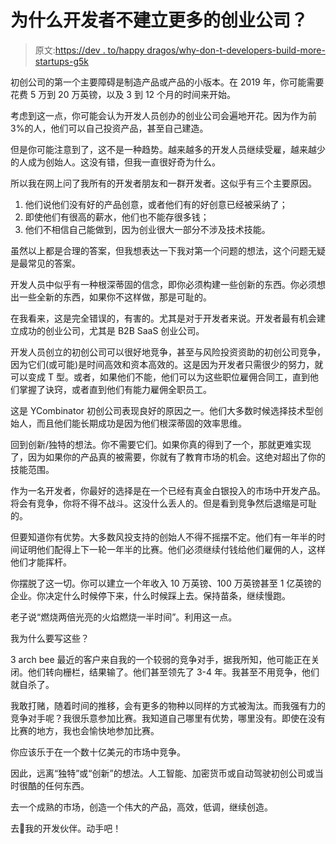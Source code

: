 # 为什么开发者不建立更多的创业公司？

> 原文:[https://dev . to/happy dragos/why-don-t-developers-build-more-startups-g5k](https://dev.to/happydragos/why-don-t-developers-build-more-startups-g5k)

初创公司的第一个主要障碍是制造产品或产品的小版本。在 2019 年，你可能需要花费 5 万到 20 万英镑，以及 3 到 12 个月的时间来开始。

考虑到这一点，你可能会认为开发人员创办的创业公司会遍地开花。因为作为前 3%的人，他们可以自己投资产品，甚至自己建造。

但是你可能注意到了，这不是一种趋势。越来越多的开发人员继续受雇，越来越少的人成为创始人。这没有错，但我一直很好奇为什么。

所以我在网上问了我所有的开发者朋友和一群开发者。这似乎有三个主要原因。

1.  他们说他们没有好的产品创意，或者他们有的好创意已经被采纳了；
2.  即使他们有很高的薪水，他们也不能存很多钱；
3.  他们不相信自己能做到，因为创业很大一部分不涉及技术技能。

虽然以上都是合理的答案，但我想表达一下我对第一个问题的想法，这个问题无疑是最常见的答案。

开发人员中似乎有一种根深蒂固的信念，即你必须构建一些创新的东西。你必须想出一些全新的东西，如果你不这样做，那是可耻的。

在我看来，这是完全错误的，有害的。尤其是对于开发者来说。开发者最有机会建立成功的创业公司，尤其是 B2B SaaS 创业公司。

开发人员创立的初创公司可以很好地竞争，甚至与风险投资资助的初创公司竞争，因为它们(或可能)是时间高效和资本高效的。这是因为开发者只需很少的努力，就可以变成 T 型。或者，如果他们不能，他们可以为这些职位雇佣合同工，直到他们掌握了诀窍，或者直到他们有能力雇佣全职员工。

这是 YCombinator 初创公司表现良好的原因之一。他们大多数时候选择技术型创始人，而且他们能长期成功是因为他们根深蒂固的效率思维。

回到创新/独特的想法。你不需要它们。如果你真的得到了一个，那就更难实现了，因为如果你的产品真的被需要，你就有了教育市场的机会。这绝对超出了你的技能范围。

作为一名开发者，你最好的选择是在一个已经有真金白银投入的市场中开发产品。将会有竞争，你将不得不战斗。这没什么丢人的。但是看到竞争然后退缩是可耻的。

但要知道你有优势。大多数风投支持的创始人不得不摇摆不定。他们有一年半的时间证明他们配得上下一轮一年半的比赛。他们必须继续付钱给他们雇佣的人，这样他们才能挥杆。

你摆脱了这一切。你可以建立一个年收入 10 万英镑、100 万英镑甚至 1 亿英镑的企业。你决定什么时候停下来，什么时候踩上去。保持苗条，继续慢跑。

老子说“燃烧两倍光亮的火焰燃烧一半时间”。利用这一点。

我为什么要写这些？

3 arch bee 最近的客户来自我的一个较弱的竞争对手，据我所知，他可能正在关闭。他们转向栅栏，结果输了。他们甚至领先了 3-4 年。我甚至不用竞争，他们就自杀了。

我敢打赌，随着时间的推移，会有更多的物种以同样的方式被淘汰。而我强有力的竞争对手呢？我很乐意参加比赛。我知道自己哪里有优势，哪里没有。即使在没有比赛的地方，我也会愉快地参加比赛。

你应该乐于在一个数十亿美元的市场中竞争。

因此，远离“独特”或“创新”的想法。人工智能、加密货币或自动驾驶初创公司或当时很酷的任何东西。

去一个成熟的市场，创造一个伟大的产品，高效，低调，继续创造。

去🚀我的开发伙伴。动手吧！